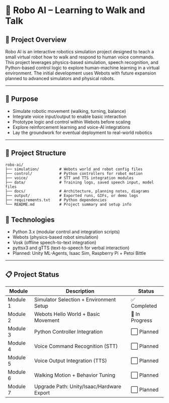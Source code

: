 # 🤖 Robo AI – Learning to Walk and Talk

## 📝 Project Overview
Robo AI is an interactive robotics simulation project designed to teach a small virtual robot how to walk and respond to human voice commands. This project leverages physics-based simulation, speech recognition, and Python-based control logic to explore human-machine learning in a virtual environment. The initial development uses Webots with future expansion planned to advanced simulators and physical robots.

---

## 🎯 Purpose
- Simulate robotic movement (walking, turning, balance)
- Integrate voice input/output to enable basic interaction
- Prototype logic and control within Webots before scaling
- Explore reinforcement learning and voice-AI integrations
- Lay the groundwork for eventual deployment to real-world robotics

---

## 📁 Project Structure
```plaintext
robo-ai/
├── simulation/         # Webots world and robot config files
├── control/            # Python controllers for robot motion
├── voice/              # STT and TTS integration modules
├── data/               # Training logs, saved speech input, model files
├── docs/               # Architecture, planning notes, diagrams
├── output/             # Exported runs, GIFs, or demo logs
├── requirements.txt    # Python dependencies
└── README.md           # Project summary and setup info
```

## 🧰 Technologies

- Python 3.x (modular control and integration scripts)
- Webots (physics-based robot simulation)
- Vosk (offline speech-to-text integration)
- pyttsx3 and gTTS (text-to-speech for verbal interaction)
- Planned: Unity ML-Agents, Isaac Sim, Raspberry Pi + Petoi Bittle

---

## :clipboard: Project Status

| Module      | Description                                 | Status        |
|-------------|---------------------------------------------|----------------|
| Module 1    | Simulator Selection + Environment Setup     | ✅ Completed    |
| Module 2    | Webots Hello World + Basic Movement         | 🔄 In Progress  |
| Module 3    | Python Controller Integration               | ⬜ Planned      |
| Module 4    | Voice Command Recognition (STT)             | ⬜ Planned      |
| Module 5    | Voice Output Integration (TTS)              | ⬜ Planned      |
| Module 6    | Walking Motion + Behavior Tuning            | ⬜ Planned      |
| Module 7    | Upgrade Path: Unity/Isaac/Hardware Export   | ⬜ Planned      |

